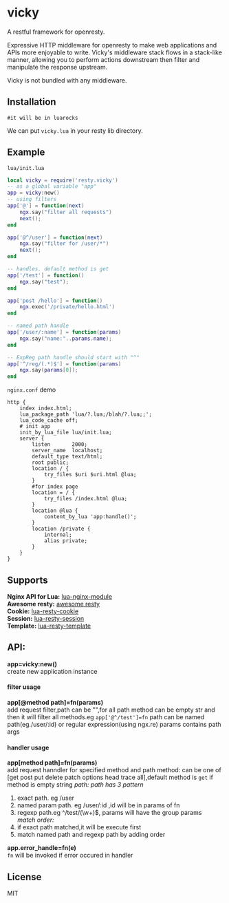 # vicky
A restful framework for openresty.

Expressive HTTP middleware for openresty to make web applications and APIs more enjoyable to write. Vicky's middleware stack flows in a stack-like manner, allowing you to perform actions downstream then filter and manipulate the response upstream.

Vicky is not bundled with any middleware.

## Installation
```
#it will be in luarocks
```
We can put `vicky.lua` in your resty lib directory.

## Example

`lua/init.lua`
```lua
local vicky = require('resty.vicky')
-- as a global variable "app"
app = vicky:new()
-- using filters
app['@'] = function(next)
    ngx.say("filter all requests")
    next();
end

app['@^/user'] = function(next)
	ngx.say("filter for /user/*")
	next();
end

-- handles. default method is get
app['/test'] = function()
	ngx.say("test");
end

app['post /hello'] = function()
	ngx.exec('/private/hello.html')
end

-- named path handle
app['/user/:name'] = function(params)
	ngx.say("name:"..params.name);
end

-- ExpReg path handle should start with "^"
app['^/reg/(.*)$'] = function(params)
	ngx.say(params[0]);
end

```

`nginx.conf` demo
```
http {
    index index.html;
    lua_package_path 'lua/?.lua;/blah/?.lua;;';
    lua_code_cache off;
    # init app
    init_by_lua_file lua/init.lua;
    server {
        listen       2000;
        server_name  localhost;
        default_type text/html;
        root public;
        location / {
            try_files $uri $uri.html @lua;
        }
        #for index page
        location = / {
            try_files /index.html @lua;
        }
        location @lua {
            content_by_lua 'app:handle()';
        }
        location /private {
            internal;
            alias private;
        }
    }
}
```
## Supports
**Nginx API for Lua:** [lua-nginx-module](https://github.com/openresty/lua-nginx-module#nginx-api-for-lua)  
**Awesome resty:** [awesome resty](https://github.com/bungle/awesome-resty)  
**Cookie:** [lua-resty-cookie](https://github.com/cloudflare/lua-resty-cookie)  
**Session:** [lua-resty-session](https://github.com/bungle/lua-resty-session)  
**Template:** [lua-resty-template](https://github.com/bungle/lua-resty-template)

## API:
**app=vicky:new()**  
create new application instance

#### filter usage
**app[@method path]=fn(params)**  
add request filter,path can be "",for all path
method can be empty str and then it will filter all methods.eg ```app['@^/test']=fn```
path can be named path(eg./user/:id) or regular expression(using ngx.re)
params contains path args

#### handler usage
**app[method path]=fn(params)**  
add request hanndler for specified method and path
method: can be one of [get post put delete patch options head trace all],default method is ```get``` if method is empty string
*path: path has 3 pattern*  
1. exact path. eg /user  
2. named param path. eg /user/:id ,id will be in params of fn  
3. regexp path.eg ^/test/(\w+)$, params will have the group params    
*match order:*  
1. if exact path matched,it will be execute first  
2. match named path and regexp path by adding order

**app.error_handle=fn(e)**  
```fn``` will be invoked if error occured in handler


## License
MIT